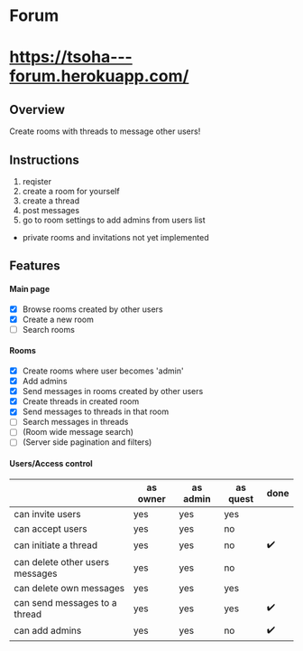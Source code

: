 # Forum

# https://tsoha---forum.herokuapp.com/

## Overview
Create rooms with threads to message other users!

## Instructions

1. reqister
2. create a room for yourself
3. create a thread
4. post messages
5. go to room settings to add admins from users list

* private rooms and invitations not yet implemented

## Features

#### Main page

- [x] Browse rooms created by other users
- [x] Create a new room
- [ ] Search rooms

#### Rooms

- [x] Create rooms where user becomes 'admin'
- [x] Add admins
- [x] Send messages in rooms created by other users
- [x] Create threads in created room
- [x] Send messages to threads in that room
- [ ] Search messages in threads
- [ ] (Room wide message search)
- [ ] (Server side pagination and filters)

#### Users/Access control

|                                 | as owner | as admin | as quest | done |
| ------------------------------- | -------- | -------- | ------------------------------- | ------------------------------- |
| can invite users                | yes             | yes | yes      |  |
| can accept users                | yes             | yes      | no       |  |
| can initiate a thread           | yes        | yes      | no       | :heavy_check_mark: |
| can delete other users messages | yes | yes      | no       |        |
| can delete own messages         | yes      | yes      | yes      |       |
| can send messages to a thread   | yes | yes      | yes       | :heavy_check_mark: |
| can add admins | yes | yes | no | :heavy_check_mark: |

